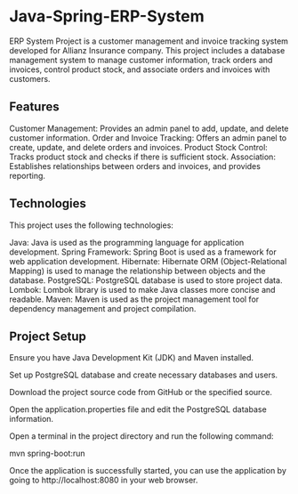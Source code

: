 # Java-Spring-ERP-System
ERP System Project is a customer management and invoice tracking system developed for Allianz Insurance company. This project includes a database management system to manage customer information, track orders and invoices, control product stock, and associate orders and invoices with customers.

## Features
Customer Management: Provides an admin panel to add, update, and delete customer information.
Order and Invoice Tracking: Offers an admin panel to create, update, and delete orders and invoices.
Product Stock Control: Tracks product stock and checks if there is sufficient stock.
Association: Establishes relationships between orders and invoices, and provides reporting.
## Technologies
This project uses the following technologies:

Java: Java is used as the programming language for application development.
Spring Framework: Spring Boot is used as a framework for web application development.
Hibernate: Hibernate ORM (Object-Relational Mapping) is used to manage the relationship between objects and the database.
PostgreSQL: PostgreSQL database is used to store project data.
Lombok: Lombok library is used to make Java classes more concise and readable.
Maven: Maven is used as the project management tool for dependency management and project compilation.
## Project Setup
Ensure you have Java Development Kit (JDK) and Maven installed.

Set up PostgreSQL database and create necessary databases and users.

Download the project source code from GitHub or the specified source.

Open the application.properties file and edit the PostgreSQL database information.

Open a terminal in the project directory and run the following command:

mvn spring-boot:run

Once the application is successfully started, you can use the application by going to http://localhost:8080 in your web browser.
